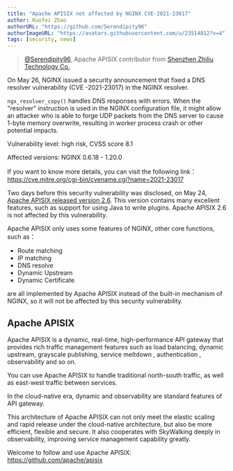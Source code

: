 ```yaml
---
title: "Apache APISIX not affected by NGINX CVE-2021-23017"
author: Ruofei Zhao
authorURL: "https://github.com/Serendipity96"
authorImageURL: "https://avatars.githubusercontent.com/u/23514812?v=4"
tags: [security, news]
---
```

> [@Serendipity96](https://github.com/Serendipity96), Apache APISIX contributor from [Shenzhen Zhiliu Technology Co.](https://www.apiseven.com/)
>

<!--truncate-->
On May 26, NGINX issued a security announcement that fixed a DNS resolver vulnerability (CVE -2021-23017) in the NGINX resolver.

`ngx_resolver_copy()` handles DNS responses with errors. When the "resolver" instruction is used in the NGINX configuration file, it might allow an attacker who is able to forge UDP packets from the DNS server to cause 1-byte memory overwrite, resulting in worker process crash or other potential impacts.

Vulnerability level: high risk, CVSS score 8.1

Affected versions: NGINX 0.6.18 - 1.20.0

If you want to know more details, you can visit the following link：https://cve.mitre.org/cgi-bin/cvename.cgi?name=2021-23017

Two days before this security vulnerability was disclosed, on May 24, [Apache APISIX released version 2.6](https://mp.weixin.qq.com/s?__biz=MzI1MDU3NjQ5OA==&mid=2247485444&idx=1&sn=5b0bab964490dc2d7a7b25262d9396b2&chksm=e9816319def6ea0fbdafa69426718184e042d6d1cde1d20e410e6ee414756960273f9d625bd2&scene=21#wechat_redirect). This version contains many excellent features, such as support for using Java to write plugins. Apache APISIX 2.6 is not affected by this vulnerability.

Apache APISIX only uses some features of NGINX, other core functions, such as：

- Route matching
- IP matching
- DNS resolve
- Dynamic Upstream
- Dynamic Certificate

are all implemented by Apache APISIX instead of the built-in mechanism of NGINX, so it will not be affected by this security vulnerability.

## Apache APISIX

Apache APISIX is a dynamic, real-time, high-performance API gateway that provides rich traffic management features  such as load balancing, dynamic upstream, grayscale publishing, service meltdown , authentication , observability and so on.

You can use Apache APISIX to handle traditional north-south traffic, as well as east-west traffic between services.

In the cloud-native era, dynamic and observability are standard features of API gateway.

This architecture of Apache APISIX can not only meet the elastic scaling and rapid release under the cloud-native architecture, but also be more efficient, flexible and secure. It also cooperates with SkyWalking deeply in observability,  improving service management capability greatly.

Welcome to follow and use Apache APISIX: https://github.com/apache/apisix
